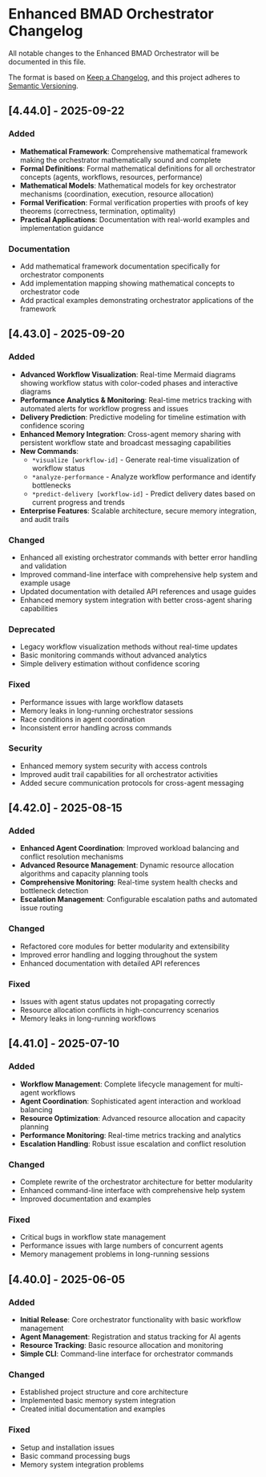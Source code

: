 # Enhanced BMAD Orchestrator Changelog

All notable changes to the Enhanced BMAD Orchestrator will be documented in this file.

The format is based on [Keep a Changelog](https://keepachangelog.com/en/1.0.0/),
and this project adheres to [Semantic Versioning](https://semver.org/spec/v2.0.0.html).

## [4.44.0] - 2025-09-22

### Added
- **Mathematical Framework**: Comprehensive mathematical framework making the orchestrator mathematically sound and complete
- **Formal Definitions**: Formal mathematical definitions for all orchestrator concepts (agents, workflows, resources, performance)
- **Mathematical Models**: Mathematical models for key orchestrator mechanisms (coordination, execution, resource allocation)
- **Formal Verification**: Formal verification properties with proofs of key theorems (correctness, termination, optimality)
- **Practical Applications**: Documentation with real-world examples and implementation guidance

### Documentation
- Add mathematical framework documentation specifically for orchestrator components
- Add implementation mapping showing mathematical concepts to orchestrator code
- Add practical examples demonstrating orchestrator applications of the framework

## [4.43.0] - 2025-09-20

### Added
- **Advanced Workflow Visualization**: Real-time Mermaid diagrams showing workflow status with color-coded phases and interactive diagrams
- **Performance Analytics & Monitoring**: Real-time metrics tracking with automated alerts for workflow progress and issues
- **Delivery Prediction**: Predictive modeling for timeline estimation with confidence scoring
- **Enhanced Memory Integration**: Cross-agent memory sharing with persistent workflow state and broadcast messaging capabilities
- **New Commands**: 
  - `*visualize [workflow-id]` - Generate real-time visualization of workflow status
  - `*analyze-performance` - Analyze workflow performance and identify bottlenecks
  - `*predict-delivery [workflow-id]` - Predict delivery dates based on current progress and trends
- **Enterprise Features**: Scalable architecture, secure memory integration, and audit trails

### Changed
- Enhanced all existing orchestrator commands with better error handling and validation
- Improved command-line interface with comprehensive help system and example usage
- Updated documentation with detailed API references and usage guides
- Enhanced memory system integration with better cross-agent sharing capabilities

### Deprecated
- Legacy workflow visualization methods without real-time updates
- Basic monitoring commands without advanced analytics
- Simple delivery estimation without confidence scoring

### Fixed
- Performance issues with large workflow datasets
- Memory leaks in long-running orchestrator sessions
- Race conditions in agent coordination
- Inconsistent error handling across commands

### Security
- Enhanced memory system security with access controls
- Improved audit trail capabilities for all orchestrator activities
- Added secure communication protocols for cross-agent messaging

## [4.42.0] - 2025-08-15

### Added
- **Enhanced Agent Coordination**: Improved workload balancing and conflict resolution mechanisms
- **Advanced Resource Management**: Dynamic resource allocation algorithms and capacity planning tools
- **Comprehensive Monitoring**: Real-time system health checks and bottleneck detection
- **Escalation Management**: Configurable escalation paths and automated issue routing

### Changed
- Refactored core modules for better modularity and extensibility
- Improved error handling and logging throughout the system
- Enhanced documentation with detailed API references

### Fixed
- Issues with agent status updates not propagating correctly
- Resource allocation conflicts in high-concurrency scenarios
- Memory leaks in long-running workflows

## [4.41.0] - 2025-07-10

### Added
- **Workflow Management**: Complete lifecycle management for multi-agent workflows
- **Agent Coordination**: Sophisticated agent interaction and workload balancing
- **Resource Optimization**: Advanced resource allocation and capacity planning
- **Performance Monitoring**: Real-time metrics tracking and analytics
- **Escalation Handling**: Robust issue escalation and conflict resolution

### Changed
- Complete rewrite of the orchestrator architecture for better modularity
- Enhanced command-line interface with comprehensive help system
- Improved documentation and examples

### Fixed
- Critical bugs in workflow state management
- Performance issues with large numbers of concurrent agents
- Memory management problems in long-running sessions

## [4.40.0] - 2025-06-05

### Added
- **Initial Release**: Core orchestrator functionality with basic workflow management
- **Agent Management**: Registration and status tracking for AI agents
- **Resource Tracking**: Basic resource allocation and monitoring
- **Simple CLI**: Command-line interface for orchestrator commands

### Changed
- Established project structure and core architecture
- Implemented basic memory system integration
- Created initial documentation and examples

### Fixed
- Setup and installation issues
- Basic command processing bugs
- Memory system integration problems
